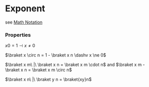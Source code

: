 # Exponent

see [Math Notation](Math%20Notation%207bc4575af1e541d6946b955774161a6a.md)

### Properties

$x0 = 1 \dashv x \ne 0$

$\braket x \circ n = 1 - \braket x n \dashv x \ne 0$

$\braket x m\ |\ \braket x n = \braket x m \cdot n$ and $\braket x m - \braket x n = \braket x m \circ n$

$\braket x n\ |\ \braket y n = \braket{xy}n$